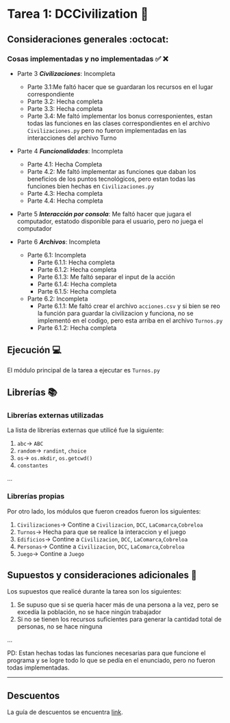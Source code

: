 # Tarea 1: DCCivilization :school_satchel:



## Consideraciones generales :octocat:



### Cosas implementadas y no implementadas :white_check_mark: :x:

* Parte 3 **_Civilizaciones_**: Incompleta
    * Parte 3.1:Me faltó hacer que se guardaran los recursos en el lugar correspondiente
    * Parte 3.2: Hecha completa 
    * Parte 3.3: Hecha completa
    * Parte 3.4: Me faltó implementar los bonus corresponientes, estan todas las funciones en las clases correspondientes en el archivo ```Civilizaciones.py``` pero no fueron implementadas en las interacciones del archivo Turno

* Parte 4 **_Funcionalidades_**: Incompleta
    * Parte 4.1: Hecha Completa
    * Parte 4.2: Me faltó implementar as funciones que daban los beneficios de los puntos tecnológicos, pero estan todas las funciones bien hechas en ```Civilizaciones.py```
    * Parte 4.3: Hecha completa
    * Parte 4.4: Hecha completa


* Parte 5 **_Interacción por consola_**: Me faltó hacer que jugara el computador, estatodo disponible para el usuario, pero no juega el computador

* Parte 6 **_Archivos_**: Incompleta
    * Parte 6.1: Incompleta
        * Parte 6.1.1: Hecha completa
        * Parte 6.1.2: Hecha completa
        * Parte 6.1.3: Me faltó separar el input de la acción
        * Parte 6.1.4: Hecha completa
        * Parte 6.1.5: Hecha completa
    * Parte 6.2: Incompleta
        * Parte 6.1.1: Me faltó crear el archivo ```acciones.csv``` y si bien se reo la función para guardar la civilizacion y funciona, no se implementó en el codigo, pero esta arriba en el archivo ```Turnos.py```
        * Parte 6.1.2: Hecha completa
        
## Ejecución :computer:
El módulo principal de la tarea a ejecutar es  ```Turnos.py```


## Librerías :books:
### Librerías externas utilizadas
La lista de librerías externas que utilicé fue la siguiente:

1. ```abc```-> ```ABC```
2. ```random```-> ```randint```, ```choice```
2. ```os```-> ```os.mkdir```, ```os.getcwd()```
2. ```constantes```


...

### Librerías propias
Por otro lado, los módulos que fueron creados fueron los siguientes:

1. ```Civilizaciones```-> Contine a ```Civilizacion```, ```DCC```, ```LaComarca```,```Cobreloa```
2. ```Turnos```-> Hecha para que se realice la interaccion y el juego
1. ```Edificios```-> Contine a ```Civilizacion```, ```DCC```, ```LaComarca```,```Cobreloa```
1. ```Personas```-> Contine a ```Civilizacion```, ```DCC```, ```LaComarca```,```Cobreloa```
1. ```Juego```-> Contine a ```Juego```

## Supuestos y consideraciones adicionales :thinking:
Los supuestos que realicé durante la tarea son los siguientes:

1. Se supuso que si se queria hacer más de una persona a la vez, pero se excedía la población, no se hace ningún trabajador
2. Si no se tienen los recursos suficientes para generar la cantidad total de personas, no se hace ninguna 


...

PD: Estan hechas todas las funciones necesarias para que funcione el programa y se logre todo lo que se pedía en el enunciado, pero no fueron todas implementadas.


-------




## Descuentos
La guía de descuentos se encuentra [link](https://github.com/IIC2233/syllabus/blob/master/Tareas/Descuentos.md).
